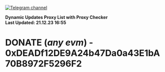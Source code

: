 [![Telegram channel](https://img.shields.io/endpoint?url=https://runkit.io/damiankrawczyk/telegram-badge/branches/master?url=https://t.me/n4z4v0d)](https://t.me/n4z4v0d) 

**Dynamic Updates Proxy List with Proxy Checker**  
**Last Updated: 21.12.23 16:55**

# DONATE (_any evm_) - 0xDEADf12DE9A24b47Da0a43E1bA70B8972F5296F2
